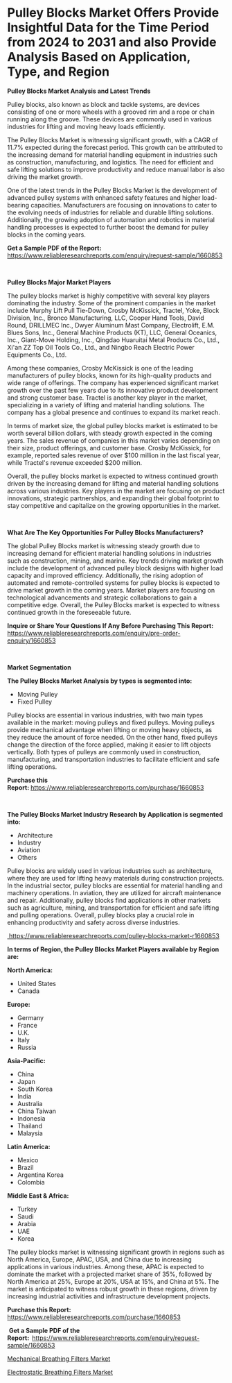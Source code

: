 <p><h1>Pulley Blocks Market Offers Provide Insightful Data for the Time Period from 2024 to 2031 and also Provide Analysis Based on Application, Type, and Region</h1></p><p><strong>Pulley Blocks Market Analysis and Latest Trends</strong></p>
<p><p>Pulley blocks, also known as block and tackle systems, are devices consisting of one or more wheels with a grooved rim and a rope or chain running along the groove. These devices are commonly used in various industries for lifting and moving heavy loads efficiently.</p><p>The Pulley Blocks Market is witnessing significant growth, with a CAGR of 11.7% expected during the forecast period. This growth can be attributed to the increasing demand for material handling equipment in industries such as construction, manufacturing, and logistics. The need for efficient and safe lifting solutions to improve productivity and reduce manual labor is also driving the market growth.</p><p>One of the latest trends in the Pulley Blocks Market is the development of advanced pulley systems with enhanced safety features and higher load-bearing capacities. Manufacturers are focusing on innovations to cater to the evolving needs of industries for reliable and durable lifting solutions. Additionally, the growing adoption of automation and robotics in material handling processes is expected to further boost the demand for pulley blocks in the coming years.</p></p>
<p><strong>Get a Sample PDF of the Report:&nbsp;</strong> <a href="https://www.reliableresearchreports.com/enquiry/request-sample/1660853">https://www.reliableresearchreports.com/enquiry/request-sample/1660853</a></p>
<p>&nbsp;</p>
<p><strong>Pulley Blocks Major Market Players</strong></p>
<p><p>The pulley blocks market is highly competitive with several key players dominating the industry. Some of the prominent companies in the market include Murphy Lift Pull Tie-Down, Crosby McKissick, Tractel, Yoke, Block Division, Inc., Bronco Manufacturing, LLC, Cooper Hand Tools, David Round, DRILLMEC Inc., Dwyer Aluminum Mast Company, Electrolift, E.M. Blues Sons, Inc., General Machine Products (KT), LLC, General Oceanics, Inc., Giant-Move Holding, Inc., Qingdao Huaruitai Metal Products Co., Ltd., Xi'an ZZ Top Oil Tools Co., Ltd., and Ningbo Reach Electric Power Equipments Co., Ltd.</p><p>Among these companies, Crosby McKissick is one of the leading manufacturers of pulley blocks, known for its high-quality products and wide range of offerings. The company has experienced significant market growth over the past few years due to its innovative product development and strong customer base. Tractel is another key player in the market, specializing in a variety of lifting and material handling solutions. The company has a global presence and continues to expand its market reach.</p><p>In terms of market size, the global pulley blocks market is estimated to be worth several billion dollars, with steady growth expected in the coming years. The sales revenue of companies in this market varies depending on their size, product offerings, and customer base. Crosby McKissick, for example, reported sales revenue of over $100 million in the last fiscal year, while Tractel's revenue exceeded $200 million.</p><p>Overall, the pulley blocks market is expected to witness continued growth driven by the increasing demand for lifting and material handling solutions across various industries. Key players in the market are focusing on product innovations, strategic partnerships, and expanding their global footprint to stay competitive and capitalize on the growing opportunities in the market.</p></p>
<p>&nbsp;</p>
<p><strong>What Are The Key Opportunities For Pulley Blocks Manufacturers?</strong></p>
<p><p>The global Pulley Blocks market is witnessing steady growth due to increasing demand for efficient material handling solutions in industries such as construction, mining, and marine. Key trends driving market growth include the development of advanced pulley block designs with higher load capacity and improved efficiency. Additionally, the rising adoption of automated and remote-controlled systems for pulley blocks is expected to drive market growth in the coming years. Market players are focusing on technological advancements and strategic collaborations to gain a competitive edge. Overall, the Pulley Blocks market is expected to witness continued growth in the foreseeable future.</p></p>
<p><strong>Inquire or Share Your Questions If Any Before Purchasing This Report:</strong> <a href="https://www.reliableresearchreports.com/enquiry/pre-order-enquiry/1660853">https://www.reliableresearchreports.com/enquiry/pre-order-enquiry/1660853</a></p>
<p>&nbsp;</p>
<p><strong>Market Segmentation</strong></p>
<p><strong>The Pulley Blocks Market Analysis by types is segmented into:</strong></p>
<p><ul><li>Moving Pulley</li><li>Fixed Pulley</li></ul></p>
<p><p>Pulley blocks are essential in various industries, with two main types available in the market: moving pulleys and fixed pulleys. Moving pulleys provide mechanical advantage when lifting or moving heavy objects, as they reduce the amount of force needed. On the other hand, fixed pulleys change the direction of the force applied, making it easier to lift objects vertically. Both types of pulleys are commonly used in construction, manufacturing, and transportation industries to facilitate efficient and safe lifting operations.</p></p>
<p><strong>Purchase this Report:&nbsp;</strong><a href="https://www.reliableresearchreports.com/purchase/1660853">https://www.reliableresearchreports.com/purchase/1660853</a></p>
<p>&nbsp;</p>
<p><strong>The Pulley Blocks Market Industry Research by Application is segmented into:</strong></p>
<p><ul><li>Architecture</li><li>Industry</li><li>Aviation</li><li>Others</li></ul></p>
<p><p>Pulley blocks are widely used in various industries such as architecture, where they are used for lifting heavy materials during construction projects. In the industrial sector, pulley blocks are essential for material handling and machinery operations. In aviation, they are utilized for aircraft maintenance and repair. Additionally, pulley blocks find applications in other markets such as agriculture, mining, and transportation for efficient and safe lifting and pulling operations. Overall, pulley blocks play a crucial role in enhancing productivity and safety across diverse industries.</p></p>
<p><a href="https://www.reliableresearchreports.com/pulley-blocks-market-r1660853">&nbsp;https://www.reliableresearchreports.com/pulley-blocks-market-r1660853</a></p>
<p><strong>In terms of Region, the Pulley Blocks Market Players available by Region are:</strong></p>
<p>
    <p> <strong> North America: </strong>
        <ul>
            <li>United States</li>
            <li>Canada</li>
        </ul>
        </p> 
    <p> <strong> Europe: </strong>
        <ul>
            <li>Germany</li>
            <li>France</li>
            <li>U.K.</li>
            <li>Italy</li>
            <li>Russia</li>
        </ul>
        </p> 
    <p> <strong> Asia-Pacific: </strong>
        <ul>
            <li>China</li>
            <li>Japan</li>
            <li>South Korea</li>
            <li>India</li>
            <li>Australia</li>
            <li>China Taiwan</li>
            <li>Indonesia</li>
            <li>Thailand</li>
            <li>Malaysia</li>
        </ul>
        </p> 
    <p> <strong> Latin America: </strong>
        <ul>
            <li>Mexico</li>
            <li>Brazil</li>
            <li>Argentina Korea</li>
            <li>Colombia</li>
        </ul>
        </p> 
    <p> <strong> Middle East & Africa: </strong>
        <ul>
            <li>Turkey</li>
            <li>Saudi</li>
            <li>Arabia</li>
            <li>UAE</li>
            <li>Korea</li>
        </ul>
    </p>
    </p>
<p><p>The pulley blocks market is witnessing significant growth in regions such as North America, Europe, APAC, USA, and China due to increasing applications in various industries. Among these, APAC is expected to dominate the market with a projected market share of 35%, followed by North America at 25%, Europe at 20%, USA at 15%, and China at 5%. The market is anticipated to witness robust growth in these regions, driven by increasing industrial activities and infrastructure development projects.</p></p>
<p><strong>Purchase this Report: </strong><a href="https://www.reliableresearchreports.com/purchase/1660853">https://www.reliableresearchreports.com/purchase/1660853</a></p>
<p>&nbsp;<strong>Get a Sample PDF of the Report:&nbsp;&nbsp;</strong><a href="https://www.reliableresearchreports.com/enquiry/request-sample/1660853">https://www.reliableresearchreports.com/enquiry/request-sample/1660853</a></p>
<p><strong></strong></p>
<p><p><a href="https://cautious-neon-760.notion.site/Mechanical-Breathing-Filters-Market-Analysis-and-Sze-Forecasted-for-period-from-2024-to-2031-67f1f2d49f4047afbd3e6d9afb47aa26">Mechanical Breathing Filters Market</a></p><p><a href="https://frill-swim-3cd.notion.site/Electrostatic-Breathing-Filters-Market-Report-Reveals-the-Latest-Trends-And-Growth-Opportunities-of--7cada7311c3549a482983a58cf6483f2">Electrostatic Breathing Filters Market</a></p></p>